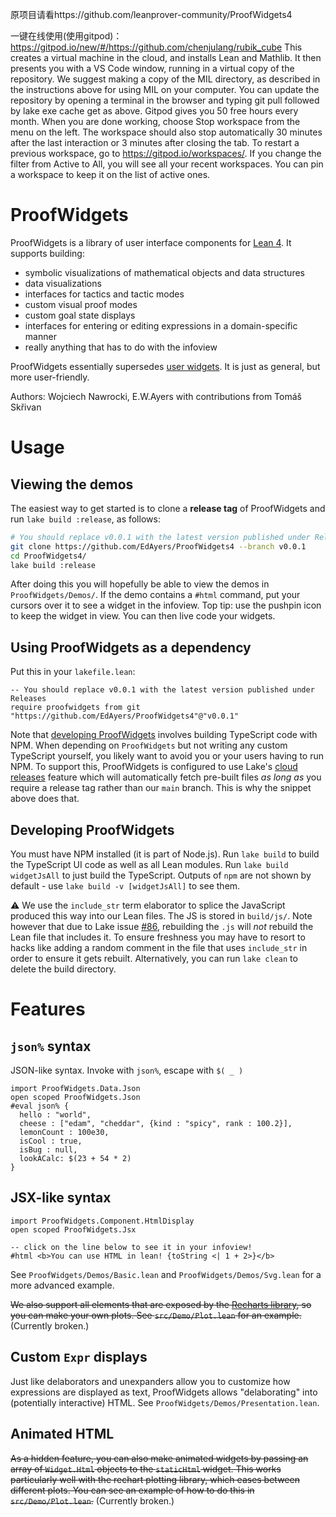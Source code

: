 原项目请看https://github.com/leanprover-community/ProofWidgets4

一键在线使用(使用gitpod)： https://gitpod.io/new/#/https://github.com/chenjulang/rubik_cube This creates a virtual machine in the cloud, and installs Lean and Mathlib. It then presents you with a VS Code window, running in a virtual copy of the repository. We suggest making a copy of the MIL directory, as described in the instructions above for using MIL on your computer. You can update the repository by opening a terminal in the browser and typing git pull followed by lake exe cache get as above.
Gitpod gives you 50 free hours every month. When you are done working, choose Stop workspace from the menu on the left. The workspace should also stop automatically 30 minutes after the last interaction or 3 minutes after closing the tab.
To restart a previous workspace, go to https://gitpod.io/workspaces/. If you change the filter from Active to All, you will see all your recent workspaces. You can pin a workspace to keep it on the list of active ones.

# ProofWidgets

ProofWidgets is a library of user interface components for [Lean 4](https://leanprover.github.io/). It
supports building:
- symbolic visualizations of mathematical objects and data structures
- data visualizations
- interfaces for tactics and tactic modes
- custom visual proof modes
- custom goal state displays
- interfaces for entering or editing expressions in a domain-specific manner
- really anything that has to do with the infoview

ProofWidgets essentially supersedes [user widgets](https://leanprover.github.io/lean4/doc/examples/widgets.lean.html).
It is just as general, but more user-friendly.

Authors: Wojciech Nawrocki, E.W.Ayers with contributions from Tomáš Skřivan

# Usage

## Viewing the demos

The easiest way to get started is to clone a **release tag** of ProofWidgets and run
`lake build :release`, as follows:

```bash
# You should replace v0.0.1 with the latest version published under Releases
git clone https://github.com/EdAyers/ProofWidgets4 --branch v0.0.1
cd ProofWidgets4/
lake build :release
```

After doing this you will hopefully be able to view the demos in `ProofWidgets/Demos/`. If the demo
contains a `#html` command, put your cursors over it to see a widget in the infoview. Top tip: use
the pushpin icon to keep the widget in view. You can then live code your widgets.

## Using ProofWidgets as a dependency

Put this in your `lakefile.lean`:
```lean
-- You should replace v0.0.1 with the latest version published under Releases
require proofwidgets from git "https://github.com/EdAyers/ProofWidgets4"@"v0.0.1"
```

Note that [developing ProofWidgets](#developing-proofwidgets) involves building TypeScript code with NPM.
When depending on `ProofWidgets` but not writing any custom TypeScript yourself, you likely want to
avoid you or your users having to run NPM. To support this, ProofWidgets is configured to use Lake's
[cloud releases](https://github.com/leanprover/lake/#cloud-releases) feature which will
automatically fetch pre-built files *as long as* you require a release tag rather than our `main`
branch. This is why the snippet above does that.

## Developing ProofWidgets

You must have NPM installed (it is part of Node.js). Run `lake build` to build the TypeScript UI
code as well as all Lean modules. Run `lake build widgetJsAll` to just build the TypeScript. Outputs
of `npm` are not shown by default - use `lake build -v [widgetJsAll]` to see them.

⚠️ We use the `include_str` term elaborator to splice the JavaScript produced this way into our Lean
files. The JS is stored in `build/js/`. Note however that due to Lake issue [#86](https://github.com/leanprover/lake/issues/86),
rebuilding the `.js` will *not* rebuild the Lean file that includes it. To ensure freshness you may
have to resort to hacks like adding a random comment in the file that uses `include_str` in order to
ensure it gets rebuilt. Alternatively, you can run `lake clean` to delete the build directory.

# Features

## `json%` syntax

JSON-like syntax. Invoke with `json%`, escape with `$( _ )`

```lean
import ProofWidgets.Data.Json
open scoped ProofWidgets.Json
#eval json% {
  hello : "world",
  cheese : ["edam", "cheddar", {kind : "spicy", rank : 100.2}],
  lemonCount : 100e30,
  isCool : true,
  isBug : null,
  lookACalc: $(23 + 54 * 2)
}
```

## JSX-like syntax

```lean
import ProofWidgets.Component.HtmlDisplay
open scoped ProofWidgets.Jsx

-- click on the line below to see it in your infoview!
#html <b>You can use HTML in lean! {toString <| 1 + 2>}</b>
```

See `ProofWidgets/Demos/Basic.lean` and `ProofWidgets/Demos/Svg.lean` for a more advanced example.

~~We also support all elements that are exposed by the [Recharts library](https://recharts.org/en-US/api),
so you can make your own plots. See `src/Demo/Plot.lean` for an example.~~ (Currently broken.)

## Custom `Expr` displays

Just like delaborators and unexpanders allow you to customize how expressions are displayed as text,
ProofWidgets allows "delaborating" into (potentially interactive) HTML. See
`ProofWidgets/Demos/Presentation.lean`.

## Animated HTML

~~As a hidden feature, you can also make animated widgets by passing an array of `Widget.Html`
objects to the `staticHtml` widget. This works particularly well with the rechart plotting library,
which eases between different plots.  You can see an example of how to do this in
`src/Demo/Plot.lean`.~~ (Currently broken.)
